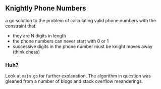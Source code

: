 ## Knightly Phone Numbers
a go solution to the problem of calculating valid phone numbers with the constraint that:
- they are N digits in length
- the phone numbers can never start with 0 or 1
- successive digits in the phone number must be knight moves away (think chess)

### Huh?
Look at `main.go` for further explanation.
The algorithm in question was gleaned from a number of blogs and stack overflow meanderings.
